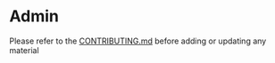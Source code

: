 Admin
=====

Please refer to the [CONTRIBUTING.md](../../CONTRIBUTING.md) before adding or updating any material
